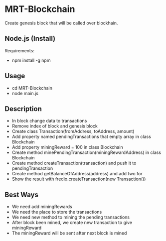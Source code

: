 # MRT-Blockchain

Create genesis block that will be called over blockhain.

## Node.js (Install)

Requirements:

- npm install -g npm

## Usage

- cd MRT-Blockchain
- node main.js

## Description

- In block change data to transactions
- Remove index of block and genesis block
- Create class Transaction(fromAddress, toAddress, amount)
- Add property named pendingTransactions that empty array in class Blockchain
- Add property miningReward = 100 in class Blockchain
- Create method minePendingTransaction(miningRewardAddress) in class Blockchain
- Create method createTransaction(transaction) and push it to pendingTransaction
- Create method getBalanceOfAddress(address) and add two for
- Show the result with fredio.createTransaction(new Transaction())

## Best Ways
- We need add miningRewards
- We need the place to store the transactions
- We need new method to mining the pending transactions
- After block been mined, we create new transaction to give miningReward
- The miningReward will be sent after next block is mined





